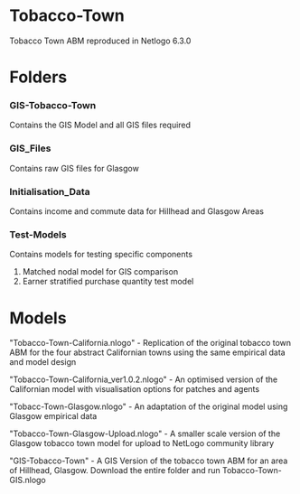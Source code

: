 # Tobacco-Town

Tobacco Town ABM reproduced in Netlogo 6.3.0

# Folders
### GIS-Tobacco-Town 
Contains the GIS Model and all GIS files required
### GIS_Files
Contains raw GIS files for Glasgow 
### Initialisation_Data
Contains income and commute data for Hillhead and Glasgow Areas
### Test-Models
Contains models for testing specific components 
1) Matched nodal model for GIS comparison
2) Earner stratified purchase quantity test model 

# Models

"Tobacco-Town-California.nlogo" - Replication of the original tobacco town ABM for the four abstract Californian towns using the same empirical data and model design

"Tobacco-Town-California_ver1.0.2.nlogo" - An optimised version of the Californian model with visualisation options for patches and agents

"Tobacc-Town-Glasgow.nlogo" - An adaptation of the original model using Glasgow empirical data

"Tobacco-Town-Glasgow-Upload.nlogo" - A smaller scale version of the Glasgow tobacco town model for upload to NetLogo community library

"GIS-Tobacco-Town" - A GIS Version of the tobacco town ABM for an area of Hillhead, Glasgow. Download the entire folder and run Tobacco-Town-GIS.nlogo

